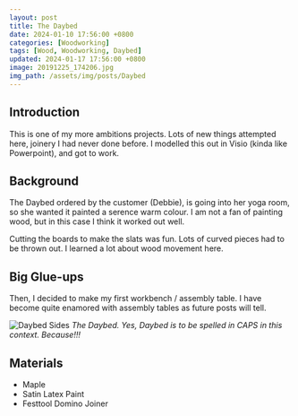 ```yaml
---
layout: post
title: The Daybed
date: 2024-01-10 17:56:00 +0800
categories: [Woodworking]
tags: [Wood, Woodworking, Daybed]
updated: 2024-01-17 17:56:00 +0800
image: 20191225_174206.jpg
img_path: /assets/img/posts/Daybed
---
```


## Introduction

This is one of my more ambitions projects. Lots of new things attempted here, joinery I had never done before.  I modelled this out in Visio (kinda like Powerpoint), and got to work.

## Background

The Daybed ordered by the customer (Debbie), is going into her yoga room, so she wanted it painted a serence warm colour.  I am not a fan of painting wood, but in this case I think it worked out well.

Cutting the boards to make the slats was fun.  Lots of curved pieces had to be thrown out.  I learned a lot about wood movement here.

## Big Glue-ups

Then, I decided to make my first workbench / assembly table.  I have become quite enamored with assembly tables as future posts will tell.

![Daybed Sides][Daybed Sides]
_The Daybed.  Yes, Daybed is to be spelled in CAPS in this context.  Because!!!_

## Materials

- Maple
- Satin Latex Paint
- Festtool Domino Joiner

[Daybed Sides]: 20191006_210910.jpg
